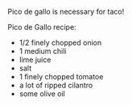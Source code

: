 Pico de gallo is necessary for taco!

Pico de Gallo recipe:
* 1/2 finely chopped onion
* 1 medium chili
* lime juice
* salt
* 1 finely chopped tomatoe
* a lot of ripped cilantro
* some olive oil

